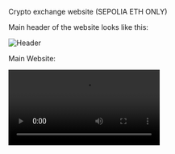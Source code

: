 Crypto exchange website (SEPOLIA ETH ONLY)


Main header of the website looks like this:

![Header](https://github.com/Tanmay-codeol/Crypto-exchange-website/blob/main/project_web3.0/client/images/Screenshot%20from%202023-12-13%2018-24-41.png)


Main Website:


![Video overview of the website](https://github.com/Tanmay-codeol/Crypto-exchange-website/blob/main/project_web3.0/client/images/Screencast%20from%2013-12-23%2006%3A22%3A33%20PM%20IST.webm)















